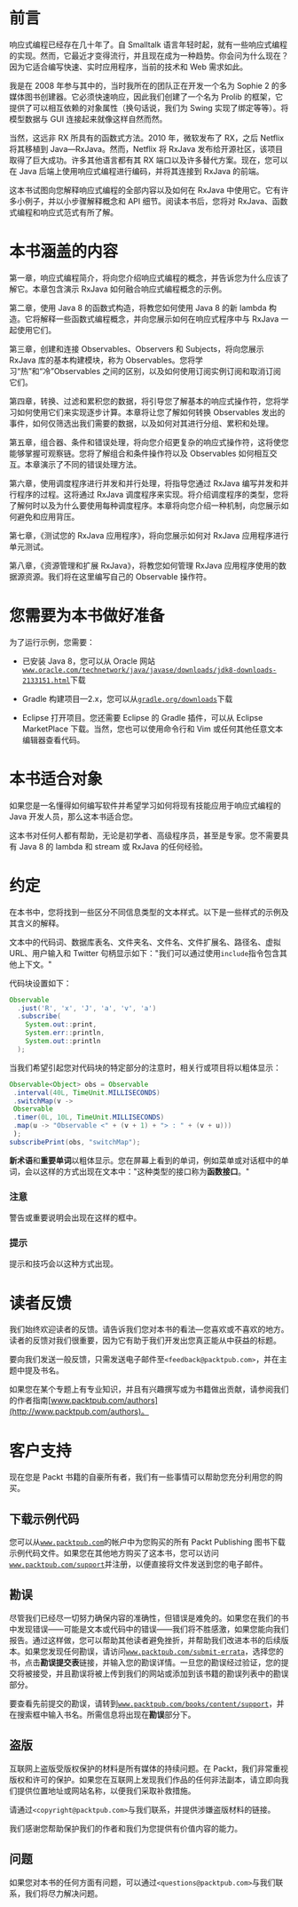 # 前言

响应式编程已经存在几十年了。自 Smalltalk 语言年轻时起，就有一些响应式编程的实现。然而，它最近才变得流行，并且现在成为一种趋势。你会问为什么现在？因为它适合编写快速、实时应用程序，当前的技术和 Web 需求如此。

我是在 2008 年参与其中的，当时我所在的团队正在开发一个名为 Sophie 2 的多媒体图书创建器。它必须快速响应，因此我们创建了一个名为 Prolib 的框架，它提供了可以相互依赖的对象属性（换句话说，我们为 Swing 实现了绑定等等）。将模型数据与 GUI 连接起来就像这样自然而然。

当然，这远非 RX 所具有的函数式方法。2010 年，微软发布了 RX，之后 Netflix 将其移植到 Java—RxJava。然而，Netflix 将 RxJava 发布给开源社区，该项目取得了巨大成功。许多其他语言都有其 RX 端口以及许多替代方案。现在，您可以在 Java 后端上使用响应式编程进行编码，并将其连接到 RxJava 的前端。

这本书试图向您解释响应式编程的全部内容以及如何在 RxJava 中使用它。它有许多小例子，并以小步骤解释概念和 API 细节。阅读本书后，您将对 RxJava、函数式编程和响应式范式有所了解。

# 本书涵盖的内容

第一章，响应式编程简介，将向您介绍响应式编程的概念，并告诉您为什么应该了解它。本章包含演示 RxJava 如何融合响应式编程概念的示例。

第二章，使用 Java 8 的函数式构造，将教您如何使用 Java 8 的新 lambda 构造。它将解释一些函数式编程概念，并向您展示如何在响应式程序中与 RxJava 一起使用它们。

第三章，创建和连接 Observables、Observers 和 Subjects，将向您展示 RxJava 库的基本构建模块，称为 Observables。您将学习“热”和“冷”Observables 之间的区别，以及如何使用订阅实例订阅和取消订阅它们。

第四章，转换、过滤和累积您的数据，将引导您了解基本的响应式操作符，您将学习如何使用它们来实现逐步计算。本章将让您了解如何转换 Observables 发出的事件，如何仅筛选出我们需要的数据，以及如何对其进行分组、累积和处理。

第五章，组合器、条件和错误处理，将向您介绍更复杂的响应式操作符，这将使您能够掌握可观察链。您将了解组合和条件操作符以及 Observables 如何相互交互。本章演示了不同的错误处理方法。

第六章，使用调度程序进行并发和并行处理，将指导您通过 RxJava 编写并发和并行程序的过程。这将通过 RxJava 调度程序来实现。将介绍调度程序的类型，您将了解何时以及为什么要使用每种调度程序。本章将向您介绍一种机制，向您展示如何避免和应用背压。

第七章，《测试您的 RxJava 应用程序》，将向您展示如何对 RxJava 应用程序进行单元测试。

第八章，《资源管理和扩展 RxJava》，将教您如何管理 RxJava 应用程序使用的数据源资源。我们将在这里编写自己的 Observable 操作符。

# 您需要为本书做好准备

为了运行示例，您需要：

+   已安装 Java 8，您可以从 Oracle 网站[`www.oracle.com/technetwork/java/javase/downloads/jdk8-downloads-2133151.html`](http://www.oracle.com/technetwork/java/javase/downloads/jdk8-downloads-2133151.html)下载

+   Gradle 构建项目—2.x，您可以从[`gradle.org/downloads`](https://gradle.org/downloads)下载

+   Eclipse 打开项目。您还需要 Eclipse 的 Gradle 插件，可以从 Eclipse MarketPlace 下载。当然，您也可以使用命令行和 Vim 或任何其他任意文本编辑器查看代码。

# 本书适合对象

如果您是一名懂得如何编写软件并希望学习如何将现有技能应用于响应式编程的 Java 开发人员，那么这本书适合您。

这本书对任何人都有帮助，无论是初学者、高级程序员，甚至是专家。您不需要具有 Java 8 的 lambda 和 stream 或 RxJava 的任何经验。

# 约定

在本书中，您将找到一些区分不同信息类型的文本样式。以下是一些样式的示例及其含义的解释。

文本中的代码词、数据库表名、文件夹名、文件名、文件扩展名、路径名、虚拟 URL、用户输入和 Twitter 句柄显示如下："我们可以通过使用`include`指令包含其他上下文。"

代码块设置如下：

```java
Observable
  .just('R', 'x', 'J', 'a', 'v', 'a')
  .subscribe(
    System.out::print,
    System.err::println,
    System.out::println
  );
```

当我们希望引起您对代码块的特定部分的注意时，相关行或项目将以粗体显示：

```java
Observable<Object> obs = Observable
 .interval(40L, TimeUnit.MILLISECONDS)
 .switchMap(v ->
 Observable
 .timer(0L, 10L, TimeUnit.MILLISECONDS)
 .map(u -> "Observable <" + (v + 1) + "> : " + (v + u)))
 );
subscribePrint(obs, "switchMap");

```

**新术语**和**重要单词**以粗体显示。您在屏幕上看到的单词，例如菜单或对话框中的单词，会以这样的方式出现在文本中："这种类型的接口称为**函数接口**。"

### 注意

警告或重要说明会出现在这样的框中。

### 提示

提示和技巧会以这种方式出现。

# 读者反馈

我们始终欢迎读者的反馈。请告诉我们您对本书的看法—您喜欢或不喜欢的地方。读者的反馈对我们很重要，因为它有助于我们开发出您真正能从中获益的标题。

要向我们发送一般反馈，只需发送电子邮件至`<feedback@packtpub.com>`，并在主题中提及书名。

如果您在某个专题上有专业知识，并且有兴趣撰写或为书籍做出贡献，请参阅我们的作者指南[www.packtpub.com/authors](http://www.packtpub.com/authors)。

# 客户支持

现在您是 Packt 书籍的自豪所有者，我们有一些事情可以帮助您充分利用您的购买。

## 下载示例代码

您可以从[`www.packtpub.com`](http://www.packtpub.com)的帐户中为您购买的所有 Packt Publishing 图书下载示例代码文件。如果您在其他地方购买了这本书，您可以访问[`www.packtpub.com/support`](http://www.packtpub.com/support)并注册，以便直接将文件发送到您的电子邮件。

## 勘误

尽管我们已经尽一切努力确保内容的准确性，但错误是难免的。如果您在我们的书中发现错误——可能是文本或代码中的错误——我们将不胜感激，如果您能向我们报告。通过这样做，您可以帮助其他读者避免挫折，并帮助我们改进本书的后续版本。如果您发现任何勘误，请访问[`www.packtpub.com/submit-errata`](http://www.packtpub.com/submit-errata)，选择您的书，点击**勘误提交表**链接，并输入您的勘误详情。一旦您的勘误经过验证，您的提交将被接受，并且勘误将被上传到我们的网站或添加到该书籍的勘误列表中的勘误部分。

要查看先前提交的勘误，请转到[`www.packtpub.com/books/content/support`](https://www.packtpub.com/books/content/support)，并在搜索框中输入书名。所需信息将出现在**勘误**部分下。

## 盗版

互联网上盗版受版权保护的材料是所有媒体的持续问题。在 Packt，我们非常重视版权和许可的保护。如果您在互联网上发现我们作品的任何非法副本，请立即向我们提供位置地址或网站名称，以便我们采取补救措施。

请通过`<copyright@packtpub.com>`与我们联系，并提供涉嫌盗版材料的链接。

我们感谢您帮助保护我们的作者和我们为您提供有价值内容的能力。

## 问题

如果您对本书的任何方面有问题，可以通过`<questions@packtpub.com>`与我们联系，我们将尽力解决问题。
